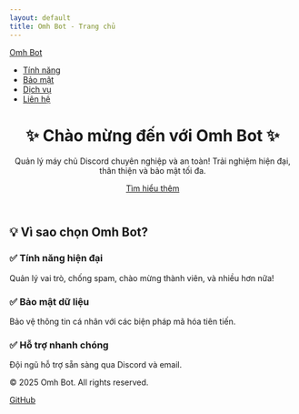```yaml
---
layout: default
title: Omh Bot - Trang chủ
---
```


<nav class="navbar">
  <div class="container">
    <a href="#" class="logo">Omh Bot</a>
    <ul class="nav-links">
      <li><a href="#features">Tính năng</a></li>
      <li><a href="privacy-policy.md">Bảo mật</a></li>
      <li><a href="terms-of-service.md">Dịch vụ</a></li>
      <li><a href="contact.md">Liên hệ</a></li>
    </ul>
  </div>
</nav>

<header class="hero">
  <div class="container">
    <h1>✨ Chào mừng đến với Omh Bot ✨</h1>
    <p>Quản lý máy chủ Discord chuyên nghiệp và an toàn!  
       Trải nghiệm hiện đại, thân thiện và bảo mật tối đa.</p>
    <a href="#features" class="btn-primary">Tìm hiểu thêm</a>
  </div>
</header>

<section id="features" class="features-section">
  <div class="container">
    <h2>💡 Vì sao chọn Omh Bot?</h2>
    <div class="feature-cards">
      <div class="card">
        <h3>✅ Tính năng hiện đại</h3>
        <p>Quản lý vai trò, chống spam, chào mừng thành viên, và nhiều hơn nữa!</p>
      </div>
      <div class="card">
        <h3>✅ Bảo mật dữ liệu</h3>
        <p>Bảo vệ thông tin cá nhân với các biện pháp mã hóa tiên tiến.</p>
      </div>
      <div class="card">
        <h3>✅ Hỗ trợ nhanh chóng</h3>
        <p>Đội ngũ hỗ trợ sẵn sàng qua Discord và email.</p>
      </div>
    </div>
  </div>
</section>

<footer>
  <div class="container">
    <p>&copy; 2025 Omh Bot. All rights reserved.</p>
    <a href="https://github.com/omh-bot">GitHub</a>
  </div>
</footer>
